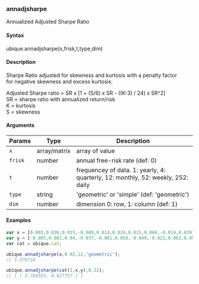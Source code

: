 ### annadjsharpe

Annualized Adjusted Sharpe Ratio


#### Syntax

ubique.annadjsharpe(x,frisk,t,type,dim)


#### Description

Sharpe Ratio adjusted for skewness and kurtosis with a penalty factor  
for negative skewness and excess kurtosis.  
  
Adjusted Sharpe ratio = SR x [1 + (S/6) x SR - ((K-3) / 24) x SR^2]  
SR = sharpe ratio with annualized return/risk  
K = kurtosis  
S = skewness  



#### Arguments

|Params|Type|Description
|---------|----|-----------
|`x` | array/matrix | array of value
|`frisk` | number | annual free-risk rate (def: 0)
|`t` | number | frequencey of data. 1: yearly, 4: quarterly, 12: monthly, 52: weekly, 252: daily
|`type` | string | 'geometric' or 'simple' (def: 'geometric')
|`dim` | number | dimension 0: row, 1: column (def: 1)


#### Examples

```js
var x = [0.003,0.026,0.015,-0.009,0.014,0.024,0.015,0.066,-0.014,0.039];
var y = [-0.005,0.081,0.04,-0.037,-0.061,0.058,-0.049,-0.021,0.062,0.058];
var cat = ubique.cat;

ubique.annadjsharpe(x,0.02,12,'geometric');
// 3.376724

ubique.annadjsharpe(cat(1,x,y),0,12);
// [ [ 3.766555, 0.827757 ] ]
```


